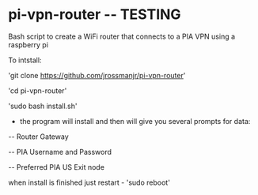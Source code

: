 # pi-vpn-router -- TESTING
Bash script to create a WiFi router that connects to a PIA VPN using a raspberry pi

To intstall:

'git clone https://github.com/jrossmanjr/pi-vpn-router'

'cd pi-vpn-router'

'sudo bash install.sh'

- the program will install and then will give you several prompts for data:

-- Router Gateway

-- PIA Username and Password

-- Preferred PIA US Exit node


when install is finished just restart - 'sudo reboot'
